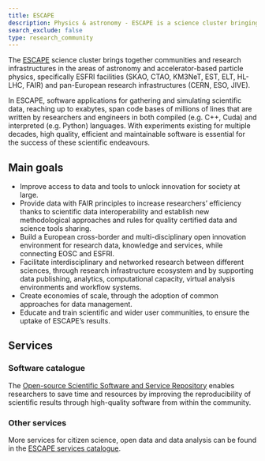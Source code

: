 ```yaml
---
title: ESCAPE
description: Physics & astronomy - ESCAPE is a science cluster bringing together communities & research infrastructure in the area of astronomy and particle physics.
search_exclude: false
type: research_community
---
```


The [ESCAPE](https://projectescape.eu/) science cluster brings together communities and research infrastructures in the areas of astronomy and accelerator-based particle physics, specifically ESFRI facilities (SKAO, CTAO, KM3NeT, EST, ELT, HL-LHC, FAIR) and pan-European research infrastructures (CERN, ESO, JIVE). 

In ESCAPE, software applications for gathering and simulating scientific data, reaching up to exabytes, span code bases of millions of lines that are written by researchers and engineers in both compiled (e.g. C++, Cuda) and interpreted (e.g. Python) languages. With experiments existing for multiple decades, high quality, efficient and maintainable software is essential for the success of these scientific endeavours.

## Main goals

- Improve access to data and tools to unlock innovation for society at large.
- Provide data with FAIR principles to increase researchers’ efficiency thanks to scientific data interoperability and establish new methodological approaches and rules for quality certified data and science tools sharing.
- Build a European cross-border and multi-disciplinary open innovation environment for research data, knowledge and services, while connecting EOSC and ESFRI.
- Facilitate interdisciplinary and networked research between different sciences, through research infrastructure ecosystem and by supporting data publishing, analytics, computational capacity, virtual analysis environments and workflow systems.
- Create economies of scale, through the adoption of common approaches for data management.
- Educate and train scientific and wider user communities, to ensure the uptake of ESCAPE’s results.

## Services

### Software catalogue

The [Open-source Scientific Software and Service Repository](https://escape-ossr.gitlab.io/ossr-pages/) enables researchers to save time and resources by improving the reproducibility of scientific results through high-quality software from within the community.

### Other services

More services for citizen science, open data and data analysis can be found in the [ESCAPE services catalogue](https://projectescape.eu/services).
